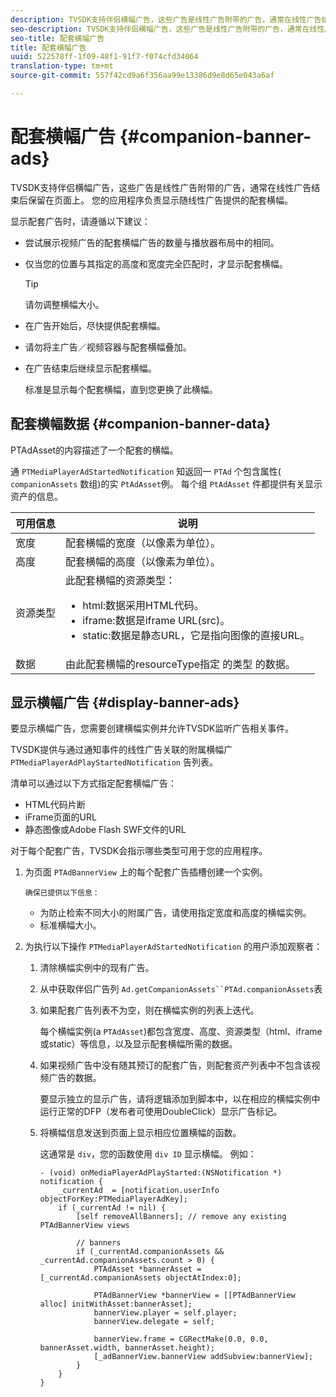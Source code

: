 ```yaml
---
description: TVSDK支持伴侣横幅广告，这些广告是线性广告附带的广告，通常在线性广告结束后保留在页面上。 您的应用程序负责显示随线性广告提供的配套横幅。
seo-description: TVSDK支持伴侣横幅广告，这些广告是线性广告附带的广告，通常在线性广告结束后保留在页面上。 您的应用程序负责显示随线性广告提供的配套横幅。
seo-title: 配套横幅广告
title: 配套横幅广告
uuid: 522578ff-1f09-48f1-91f7-f074cfd34064
translation-type: tm+mt
source-git-commit: 557f42cd9a6f356aa99e13386d9e8d65e043a6af

---
```



# 配套横幅广告 {#companion-banner-ads}

TVSDK支持伴侣横幅广告，这些广告是线性广告附带的广告，通常在线性广告结束后保留在页面上。 您的应用程序负责显示随线性广告提供的配套横幅。

显示配套广告时，请遵循以下建议：

* 尝试展示视频广告的配套横幅广告的数量与播放器布局中的相同。
* 仅当您的位置与其指定的高度和宽度完全匹配时，才显示配套横幅。

   >[!TIP]
   >
   >请勿调整横幅大小。

* 在广告开始后，尽快提供配套横幅。
* 请勿将主广告／视频容器与配套横幅叠加。
* 在广告结束后继续显示配套横幅。

   标准是显示每个配套横幅，直到您更换了此横幅。

## 配套横幅数据 {#companion-banner-data}

PTAdAsset的内容描述了一个配套的横幅。

<!--<a id="section_D730B4FD6FD749E9860B6A07FC110552"></a>-->

通 `PTMediaPlayerAdStartedNotification` 知返回一 `PTAd` 个包含属性( `companionAssets` 数组)的实 `PtAdAsset`例。
每个组 `PtAdAsset` 件都提供有关显示资产的信息。

<table id="table_760C885E2DCA4BE983CC57FDA7BD5B14"> 
 <thead> 
  <tr> 
   <th colname="col1" class="entry"><b>可用信息</b></th> 
   <th colname="col2" class="entry"><b>说明</b></th> 
  </tr> 
 </thead>
 <tbody> 
  <tr> 
   <td colname="col1"> 宽度 </td> 
   <td colname="col2"> 配套横幅的宽度（以像素为单位）。 </td> 
  </tr> 
  <tr> 
   <td colname="col1"> 高度 </td> 
   <td colname="col2"> 配套横幅的高度（以像素为单位）。 </td> 
  </tr> 
  <tr> 
   <td colname="col1"> 资源类型 </td> 
   <td colname="col2">此配套横幅的资源类型： 
    <ul id="ul_A067787FE49E4B6095BE0AC1D447DBB3"> 
     <li id="li_02B7224C67004095B3F6E50FD21E507E">html:数据采用HTML代码。 </li> 
     <li id="li_5F37E14472424F808C6094F42009E676">iframe:数据是iframe URL(src)。 </li> 
     <li id="li_76B945007CE842158B5125422765E0B2">static:数据是静态URL，它是指向图像的直接URL。 </li> 
    </ul> </td> 
  </tr> 
  <tr> 
   <td colname="col1"> 数据 </td> 
   <td colname="col2"> 由此配套横幅的resourceType指定 <span class="codeph">的类型</span> 的数据。 </td> 
  </tr> 
 </tbody> 
</table>

## 显示横幅广告 {#display-banner-ads}

要显示横幅广告，您需要创建横幅实例并允许TVSDK监听广告相关事件。

TVSDK提供与通过通知事件的线性广告关联的附属横幅广 `PTMediaPlayerAdPlayStartedNotification` 告列表。

清单可以通过以下方式指定配套横幅广告：

* HTML代码片断
* iFrame页面的URL
* 静态图像或Adobe Flash SWF文件的URL

对于每个配套广告，TVSDK会指示哪些类型可用于您的应用程序。

1. 为页面 `PTAdBannerView` 上的每个配套广告插槽创建一个实例。

       确保已提供以下信息：
   
   * 为防止检索不同大小的附属广告，请使用指定宽度和高度的横幅实例。
   * 标准横幅大小。

1. 为执行以下操作 `PTMediaPlayerAdStartedNotification` 的用户添加观察者：
   1. 清除横幅实例中的现有广告。
   1. 从中获取伴侣广告列 `Ad.getCompanionAssets``PTAd.companionAssets`表
   1. 如果配套广告列表不为空，则在横幅实例的列表上迭代。

      每个横幅实例(a `PTAdAsset`)都包含宽度、高度、资源类型（html、iframe或static）等信息，以及显示配套横幅所需的数据。
   1. 如果视频广告中没有随其预订的配套广告，则配套资产列表中不包含该视频广告的数据。

      要显示独立的显示广告，请将逻辑添加到脚本中，以在相应的横幅实例中运行正常的DFP（发布者可使用DoubleClick）显示广告标记。
   1. 将横幅信息发送到页面上显示相应位置横幅的函数。

      这通常是 `div`，您的函数使用 `div ID` 显示横幅。 例如：

      ```
      - (void) onMediaPlayerAdPlayStarted:(NSNotification *) notification { 
          _currentAd  = [notification.userInfo  objectForKey:PTMediaPlayerAdKey];  
          if (_currentAd != nil) { 
              [self removeAllBanners]; // remove any existing PTAdBannerView views 
      
              // banners 
              if (_currentAd.companionAssets && _currentAd.companionAssets.count > 0) { 
                  PTAdAsset *bannerAsset = [_currentAd.companionAssets objectAtIndex:0]; 
      
                  PTAdBannerView *bannerView = [[PTAdBannerView alloc] initWithAsset:bannerAsset];  
                  bannerView.player = self.player; 
                  bannerView.delegate = self; 
      
                  bannerView.frame = CGRectMake(0.0, 0.0, bannerAsset.width, bannerAsset.height);  
                  [_adBannerView.bannerView addSubview:bannerView]; 
              } 
          } 
      }
      ```
